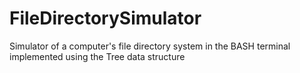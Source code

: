 # FileDirectorySimulator

Simulator of a computer's file directory system in the BASH terminal implemented using the Tree data structure 
